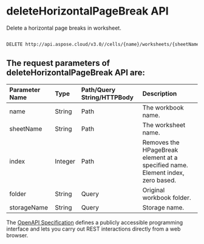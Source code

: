 # **deleteHorizontalPageBreak API**

Delete a horizontal page breaks in worksheet. 

```bash

DELETE http://api.aspose.cloud/v3.0//cells/{name}/worksheets/{sheetName}/horizontalpagebreaks/{index}

```

## The request parameters of **deleteHorizontalPageBreak** API are: 

| Parameter Name | Type | Path/Query String/HTTPBody | Description | 
| :- | :- | :- |:- | 
|name|String|Path|The workbook name.|
|sheetName|String|Path|The worksheet name.|
|index|Integer|Path|Removes the HPageBreak element at a specified name. Element index, zero based.|
|folder|String|Query|Original workbook folder.|
|storageName|String|Query|Storage name.|


The [OpenAPI Specification](https://reference.aspose.cloud/cells/#/PageBreaksController/DeleteHorizontalPageBreak) defines a publicly accessible programming interface and lets you carry out REST interactions directly from a web browser.
